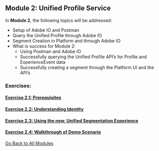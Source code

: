 ## Module 2: Unified Profile Service

In **Module 2**, the following topics will be addressed:

* Setup of Adobe IO and Postman
* Query the Unified Profile through Adobe IO
* Segment Creation in Platform and through Adobe IO
* What is success for Module 2:
  * Using Postman and Adobe IO
  * Successfully querying the Unified Profile API’s for Profile and ExperienceEvent data
  * Successfully creating a segment through the Platform UI and the API’s

### Exercises:
#### [Exercise 2.1: Prerequisites](./prerequisites/README.md)
#### [Exercise 2.2: Understanding Identity](./identity/README.md)
#### [Exercise 2.3: Using the new, Unified Segmentation Experience](./segmentation/README.md)
#### [Exercise 2.4: Walkthrough of Demo Scenario](./demo/README.md)

[Go Back to All Modules](../README.md)